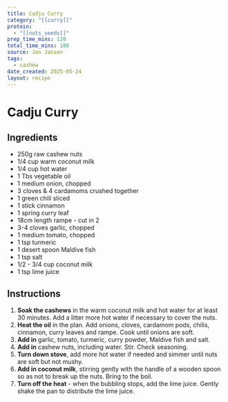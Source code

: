 ```yaml
---
title: Cadju Curry
category: "[[curry]]"
protein:
  - "[[nuts_seeds]]"
prep_time_mins: 120
total_time_mins: 180
source: Jen Jansen
tags:
  - cashew
date_created: 2025-05-24
layout: recipe
---
```


# Cadju Curry

## Ingredients

- 250g raw cashew nuts
- 1/4 cup warm coconut milk
- 1/4 cup hot water
- 1 Tbs vegetable oil
- 1 medium onion, chopped
- 3 cloves & 4 cardamoms crushed together
- 1 green chili sliced
- 1 stick cinnamon 
- 1 spring curry leaf 
- 18cm length rampe - cut in 2
- 3-4 cloves garlic, chopped
- 1 medium tomato, chopped
- 1 tsp turmeric
- 1 desert spoon Maldive fish
- 1 tsp salt
- 1/2 - 3/4 cup coconut milk
- 1 tsp lime juice  

## Instructions

1. **Soak the cashews** in the warm coconut milk and hot water for at least 30 minutes. Add a litter more hot water if necessary to cover the nuts.
2. **Heat the oil** in the plan. Add onions, cloves, cardamom pods, chilis, cinnamon, curry leaves and rampe. Cook until onions are soft. 
3. **Add in** garlic, tomato, turmeric, curry powder, Maldive fish and salt. 
4. **Add in** cashew nuts, including water. Stir. Check seasoning. 
5. **Turn down stove**, add more hot water if needed and simmer until nuts are soft but not mushy. 
6. **Add in coconut milk**, stirring gently with the handle of a wooden spoon so as not to break up the nuts. Bring to the boil.
7. **Turn off the heat** - when the bubbling stops, add the lime juice. Gently shake the pan to distribute the lime juice. 
